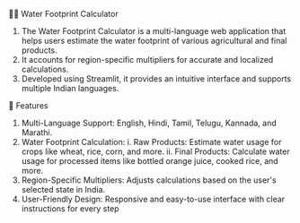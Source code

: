 🌾💧 Water Footprint Calculator
1) The Water Footprint Calculator is a multi-language web application that helps users estimate the water footprint of various agricultural and final products.
2) It accounts for region-specific multipliers for accurate and localized calculations. 
3) Developed using Streamlit, it provides an intuitive interface and supports multiple Indian languages.

🚀 Features
1) Multi-Language Support: English, Hindi, Tamil, Telugu, Kannada, and Marathi.
2) Water Footprint Calculation:
    i. Raw Products: Estimate water usage for crops like wheat, rice, corn, and more.
   ii. Final Products: Calculate water usage for processed items like bottled orange juice, cooked rice, and more.
3) Region-Specific Multipliers: Adjusts calculations based on the user's selected state in India.
4) User-Friendly Design: Responsive and easy-to-use interface with clear instructions for every step
